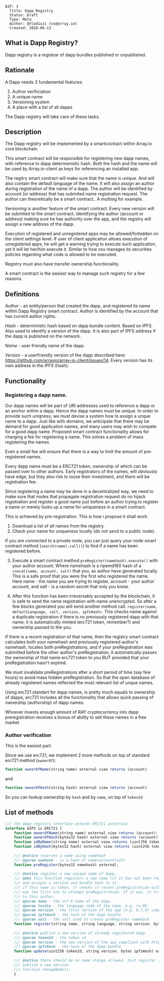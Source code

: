 ﻿    AIP: 3
      Title: Dapp Registry
      Status: Draft
      Type: Meta
      Author: @Vladiuz1 (vs@array.io)
      Created: 2018-06-13

What is Dapp Registry?
--------------

Dapp registry is a registrar of dapp bundles published or unpublished.

Rationale
---------

A Dapp needs 3 fundamental features:

1. Author verificiation
2. A unique name
3. Versioning system
4. A place with a list of all dapps

The Dapp registry will take care of these tasks.

Description
-----------

The Dapp registry will be implemented by a smartcoctract within Array.io core blockchain.

This smart contract will be responsible for registering new dapp names, with reference to dapp determenistic hash. Both the hash and the name will be used by Array.io-client as keys for referencing an installed app.

The regitry smart contract will make sure that the name is unique. And will also contain the default language of the name. It will also assign an author during registration of the name of a dapp. The author will be identified by account (or address) that has submited name registration request. The author can theoretically be a smart contract.. A multisig for example.

Versioning is another feature of the smart contract. Every new version will be submited to the smart contract, identifying the author (account or address) making sure he has authority over the app, and the registry will assign a new address of the dapp.

Execution of registered and unregistered apps may be allowed/forbidden on the client settings level. If user of client application allows execution of unregistered apps, he will get a warning trying to execute such application, yet it will let her/him execute it. Similar to how osx manages its securities policies regarding what code is allowed to be executed.

Registry must also have transfer ownership functionality.

A smart contract is the easiest way to manage such registry for a few reasons.

Definitions
-----------

*Author* - an entity/person that created the dapp, and registered its name within Dapp Registry smart contract. Author is identified by the account that has current author rights.

*Hash* - deterministic hash based on dapp bundle content. Based on IPFS. Also used to identify a version of the dapp. It is also part of IPFS address if the dapp is published on the network.

*Name* - user friendly name of the dapp.

*Version* - a userfriendly version of the dapp described here: https://github.com/arrayio/array-io-client/issues/14. Every version has its own address in the IPFS (hash).


Functionality
-------------

### Registering a dapp name.

Our dapp names will be part of URI addresses used to reference a dapp or an anchor within a dapp. Hence the dapp names must be unique. In order to provide such uniqness, we must devise a system how to assign a unque name to a dapp. Just like with domains, we anticipate that there may be demand for good application names, and many users may wish to compete for a good dapp name. Proposed smart contract functionality allows for charging a fee for registering a name. This solves a problem of mass registering the names.

Even a small fee will ensure that there is a way to limit the amount of pre-registered names.

Every dapp name must be a ERC721 token, ownership of which can be passed over to other authors. Early registrators of the names, will obviously have edge, but they also risk to loose their investment, and there will be registration fee.

Since registering a name may be done in a decentralized way, we need to make sure that nodes that propagate registration request do no hijack registration and register a good name just before an author trying to register a name or merely looks up a name for uniqueness in a smart contract.

This is achieved by pre-registration. This is how i propose it shall work:

1. Download a list of all names from the registry.
2. Check your name for unqueness locally (do not send to a public node).

If you are connected to a private node, you can just query your node smart contract method (`search(name).call()`) to find if a name has been registered before.

3. Execute a smart contract method `preRegister(namehash).execute()` with your author account. Where namehash is a ripemd160 hash of a `concat(name, account, salt)` that you, as author have generated locally. This is a safe proof that you were the first who registered the name. Here name - the name you are trying to register, account - your author account, and salt - is a random secret that only you know.

4. After this function has been irreversably accepted by the blockchain, it is safe to send the name registration with name unencrypted. So after a few blocks generated you will send another method call:
`register(name, defaultLanguage, salt, version, ipfsHash)`. This checks name against a duplicate registration if there is no previously registered dapp with that name, it is automatically minted (erc721 token, remember?) and ownership passed to the you.

If there is a recent registration of that name, then the registry smart contract calculates both your namehash and previously registered author's namehash, locates both preRegistrations, and if your preRegistration was submitted before the other author's preRegistration, it automatically passes the ownership of that name erc721 token to you BUT provided that your preRegistration hasn't expired. 

We must invalidate preRegistrations after a short period of time (say few hours) to avoid mass hidden preRegistration. So that the open database of already registered names reflected the most relevant list of unque names.

Using erc721 standart for dapp names, is pretty much equals to ownership of dapps, erc721 includes all the functionality that allows quick passing of ownership (authorship) of dapp names.

Whoever invests enough amount of RAY cryptocurrency into dapp preregistration receives a bonus of ability to sell these names in a free market.

### Author verification

This is the easiest part. 

Since we use erc721, we implement 2 more methods on top of standard erc721 method (`ownerOf`):

```javascript
function ownerOfName(string name) external view returns (account)
```
and
```javascript
function ownerOfHash(string hash) external view returns (account)
```
So you can lookup ownership by `hash` and by `name`, on top of `tokenId`

## List of methods

```javascript
/// the dapp registry interface extends ERC721 interface
interface AIP3 is ERC721 {
    function ownerOfName(string name) external view returns (account);
    function ownerOfHash(bytes32 hash) external view returns (account);
    function idByName(string name) external view returns (uint256 tokenId);
    function idByHash(bytes32 hash) external view returns (uint256 tokenId);
    
    /// @notice reserves a name using namehash
    /// @param namhash - is a hash of name+account+salt
    function preRegister(bytes32 namehash) external;
    
    /// @notice register a new unique name of dapp.
    /// @dev this function registers a new name (if it has not been registered before)
    /// and assigns a version and bundle hash to it.
    /// if this name is taken, it checks if recent preRegistration with namehash has
    /// was the first one to attempt preRegistration. If it was, it transfers the ownership
    /// to this author.
    /// @param name - the utf-8 name of the dapp.
    /// @param locale - the language code of the name, e.g. ru_RU.
    /// @param version - the first version of the app (e.g. 0.1.0) compliant with https://github.com/arrayio/array-io-client/issues/14
    /// @param ipfsHash - the hash of the dapp bundle
    /// @param salt - the salt used to create preRegister namehash
    function register(string name, string language, string version, bytes ipfsHash, bytes salt) external;
    
    /// @notice publish a new version of already registered dapp.
    /// @param tokenId - the token id
    /// @param version - the new version of the app compliant with https://github.com/arrayio/array-io-client/issues/14
    /// @param ipfsHash - the hash of the dapp bundle
    function update(uint256 tokenId, string version, bytes ipfsHash) external;
    
    /// @notice there should be no name change allowed. Just register a new one and 
    /// publish a new version.
    /// function changeName();
    }
```
